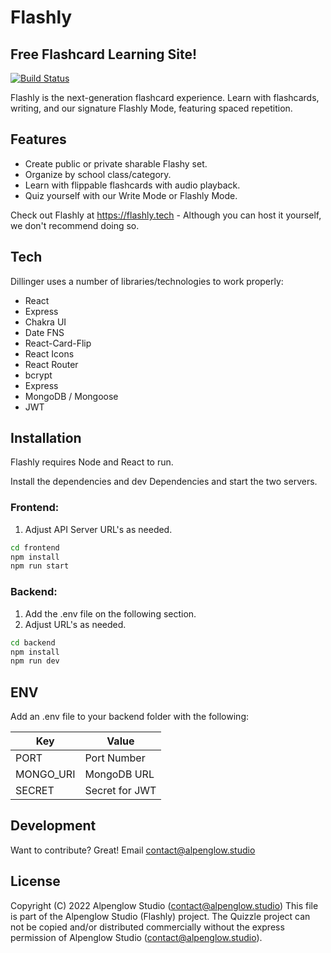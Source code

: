 # Flashly
## Free Flashcard Learning Site!

[![Build Status](https://travis-ci.org/joemccann/dillinger.svg?branch=master)](https://travis-ci.org/joemccann/dillinger)

Flashly is the next-generation flashcard experience. Learn with flashcards, writing, and our signature Flashly Mode, featuring spaced repetition.

## Features

- Create public or private sharable Flashy set.
- Organize by school class/category.
- Learn with flippable flashcards with audio playback.
- Quiz yourself with our Write Mode or Flashly Mode.

Check out Flashly at https://flashly.tech - Although you can host it yourself, we don't recommend doing so.

## Tech

Dillinger uses a number of libraries/technologies to work properly:

- React
- Express
- Chakra UI
- Date FNS
- React-Card-Flip
- React Icons
- React Router
- bcrypt
- Express
- MongoDB / Mongoose
- JWT


## Installation

Flashly requires Node and React to run.

Install the dependencies and dev Dependencies and start the two servers.


### Frontend:
1. Adjust API Server URL's as needed.
```sh
cd frontend
npm install
npm run start
```

### Backend:
1. Add the .env file on the following section.
2. Adjust URL's as needed.

```sh
cd backend
npm install
npm run dev
```

## ENV

Add an .env file to your backend folder with the following:

| Key | Value |
| ------ | ------ |
| PORT | Port Number |
| MONGO_URI | MongoDB URL |
| SECRET | Secret for JWT |


## Development

Want to contribute? Great!
Email contact@alpenglow.studio

## License

Copyright (C) 2022 Alpenglow Studio (contact@alpenglow.studio)
This file is part of the Alpenglow Studio (Flashly) project.
The Quizzle project can not be copied and/or distributed commercially without the express permission of Alpenglow Studio (contact@alpenglow.studio).

[//]: # (These are reference links used in the body of this note and get stripped out when the markdown processor does its job. There is no need to format nicely because it shouldn't be seen. Thanks SO - http://stackoverflow.com/questions/4823468/store-comments-in-markdown-syntax)

   [dill]: <https://github.com/joemccann/dillinger>
   [git-repo-url]: <https://github.com/joemccann/dillinger.git>
   [john gruber]: <http://daringfireball.net>
   [df1]: <http://daringfireball.net/projects/markdown/>
   [markdown-it]: <https://github.com/markdown-it/markdown-it>
   [Ace Editor]: <http://ace.ajax.org>
   [node.js]: <http://nodejs.org>
   [Twitter Bootstrap]: <http://twitter.github.com/bootstrap/>
   [jQuery]: <http://jquery.com>
   [@tjholowaychuk]: <http://twitter.com/tjholowaychuk>
   [express]: <http://expressjs.com>
   [AngularJS]: <http://angularjs.org>
   [Gulp]: <http://gulpjs.com>

   [PlDb]: <https://github.com/joemccann/dillinger/tree/master/plugins/dropbox/README.md>
   [PlGh]: <https://github.com/joemccann/dillinger/tree/master/plugins/github/README.md>
   [PlGd]: <https://github.com/joemccann/dillinger/tree/master/plugins/googledrive/README.md>
   [PlOd]: <https://github.com/joemccann/dillinger/tree/master/plugins/onedrive/README.md>
   [PlMe]: <https://github.com/joemccann/dillinger/tree/master/plugins/medium/README.md>
   [PlGa]: <https://github.com/RahulHP/dillinger/blob/master/plugins/googleanalytics/README.md>
